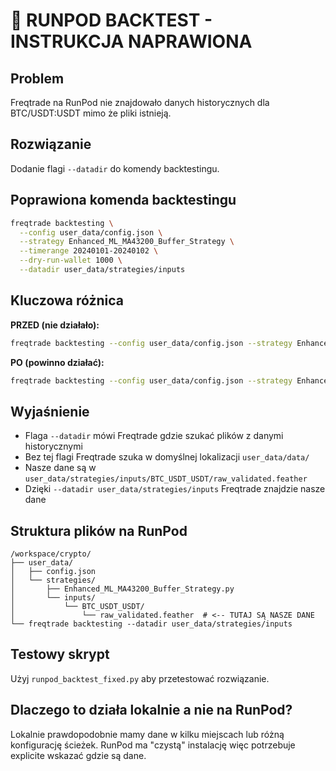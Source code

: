 # 🎯 RUNPOD BACKTEST - INSTRUKCJA NAPRAWIONA

## Problem
Freqtrade na RunPod nie znajdowało danych historycznych dla BTC/USDT:USDT mimo że pliki istnieją.

## Rozwiązanie
Dodanie flagi `--datadir` do komendy backtestingu.

## Poprawiona komenda backtestingu

```bash
freqtrade backtesting \
  --config user_data/config.json \
  --strategy Enhanced_ML_MA43200_Buffer_Strategy \
  --timerange 20240101-20240102 \
  --dry-run-wallet 1000 \
  --datadir user_data/strategies/inputs
```

## Kluczowa różnica

**PRZED (nie działało):**
```bash
freqtrade backtesting --config user_data/config.json --strategy Enhanced_ML_MA43200_Buffer_Strategy --timerange 20240101-20240102 --dry-run-wallet 1000
```

**PO (powinno działać):**
```bash
freqtrade backtesting --config user_data/config.json --strategy Enhanced_ML_MA43200_Buffer_Strategy --timerange 20240101-20240102 --dry-run-wallet 1000 --datadir user_data/strategies/inputs
```

## Wyjaśnienie

- Flaga `--datadir` mówi Freqtrade gdzie szukać plików z danymi historycznymi
- Bez tej flagi Freqtrade szuka w domyślnej lokalizacji `user_data/data/`
- Nasze dane są w `user_data/strategies/inputs/BTC_USDT_USDT/raw_validated.feather`
- Dzięki `--datadir user_data/strategies/inputs` Freqtrade znajdzie nasze dane

## Struktura plików na RunPod

```
/workspace/crypto/
├── user_data/
│   ├── config.json
│   └── strategies/
│       ├── Enhanced_ML_MA43200_Buffer_Strategy.py
│       └── inputs/
│           └── BTC_USDT_USDT/
│               └── raw_validated.feather  # <-- TUTAJ SĄ NASZE DANE
└── freqtrade backtesting --datadir user_data/strategies/inputs
```

## Testowy skrypt

Użyj `runpod_backtest_fixed.py` aby przetestować rozwiązanie.

## Dlaczego to działa lokalnie a nie na RunPod?

Lokalnie prawdopodobnie mamy dane w kilku miejscach lub różną konfigurację ścieżek. RunPod ma "czystą" instalację więc potrzebuje explicite wskazać gdzie są dane. 